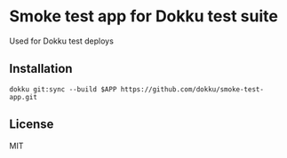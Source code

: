 # Smoke test app for Dokku test suite

Used for Dokku test deploys

## Installation

```shell
dokku git:sync --build $APP https://github.com/dokku/smoke-test-app.git
```

## License

MIT
